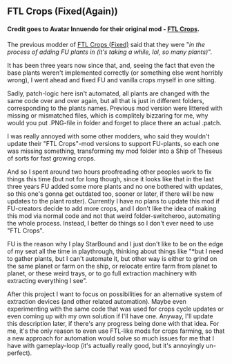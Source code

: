 ## FTL Crops (Fixed(Again))

#### Credit goes to Avatar Innuendo for their original mod - [FTL Crops](https://pages.github.com/).

The previous modder of [FTL Crops (Fixed)](https://steamcommunity.com/sharedfiles/filedetails/?id=910447187) said that they were "*in the process of adding FU plants in (it's taking a while, lol, so many plants)*". 

It has been three years now since that, and, seeing the fact that even the base plants weren't implemented correctly (or something else went horribly wrong), I went ahead and fixed FU and vanilla crops myself in one sitting.

Sadly, patch-logic here isn't automated, all plants are changed with the same code over and over again, but all that is just in different folders, corresponding to the plants names. Previous mod version were littered with missing or mismatched files, which is complitely bizzaring for me, why would you put .PNG-file in folder and forget to place there an actual .patch. 

I was really annoyed with some other modders, who said they wouldn't update their "FTL Crops"-mod versions to support FU-plants, so each one was missing something, transforming my mod folder into a Ship of Theseus of sorts for fast growing crops. 

And so I spent around two hours proofreading other peoples work to fix things this time (but not for long though, since it looks like that in the last three years FU added some more plants and no one bothered with updates, so this one's gonna get outdated too, sooner or later, if there will be new updates to the plant roster). Currently I have no plans to update this mod if FU-creators decide to add more crops, and I don't like the idea of making this mod via normal code and not that weird folder-switcheroo, automating the whole process. Instead, I better do things so I don't ever need to use "FTL Crops".

FU is the reason why I play StarBound and I just don't like to be on the edge of my seat all the time in playthrough, thinking about things like "*but I need to gather plants, but I can't automate it, but other way is either to grind on the same planet or farm on the ship, or relocate entire farm from planet to planet, or these weird trays, or to go full extraction machinery with extracting everything I see".

After this project I want to focus on possibilities for an alternative system of extraction devices (and other related automation). Maybe even experimenting with the same code that was used for crops cycle updates or even coming up with my own solution if I'll have one. Anyway, I'll update this description later, if there's any progress being done with that idea. For me, it's the only reason to even use FTL-like mods for crops farming, so that a new approach for automation would solve so much issues for me that I have with gameplay-loop (it's actually really good, but it's annoyingly un-perfect).
